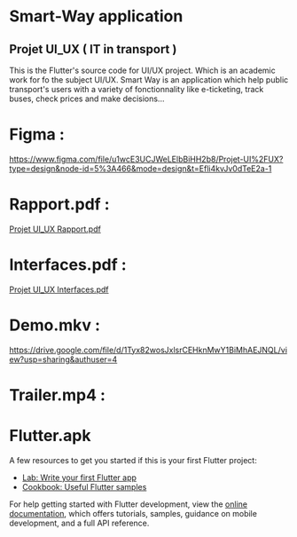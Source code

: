 # Smart-Way application
## Projet UI_UX ( IT in transport )
This is the Flutter's source code for UI/UX project. Which is an academic work for fo the subject UI/UX. Smart Way is an application which help public transport's users with a variety of fonctionnality like e-ticketing, track buses, check prices and make decisions...

# Figma : 
https://www.figma.com/file/u1wcE3UCJWeLElbBiHH2b8/Projet-UI%2FUX?type=design&node-id=5%3A466&mode=design&t=Efli4kvJv0dTeE2a-1

# Rapport.pdf :
[Projet UI_UX Rapport.pdf](https://github.com/Scrum-Waves/Smart-Way/files/15227395/Projet.UI_UX.Rapport.pdf)

# Interfaces.pdf :
[Projet UI_UX Interfaces.pdf](https://github.com/Scrum-Waves/Smart-Way/files/15227399/Projet.UI_UX.Interfaces.pdf)

# Demo.mkv : 
https://drive.google.com/file/d/1Tyx82wosJxlsrCEHknMwY1BiMhAEJNQL/view?usp=sharing&authuser=4

# Trailer.mp4 :




# Flutter.apk


A few resources to get you started if this is your first Flutter project:

- [Lab: Write your first Flutter app](https://docs.flutter.dev/get-started/codelab)
- [Cookbook: Useful Flutter samples](https://docs.flutter.dev/cookbook)

For help getting started with Flutter development, view the
[online documentation](https://docs.flutter.dev/), which offers tutorials,
samples, guidance on mobile development, and a full API reference.
